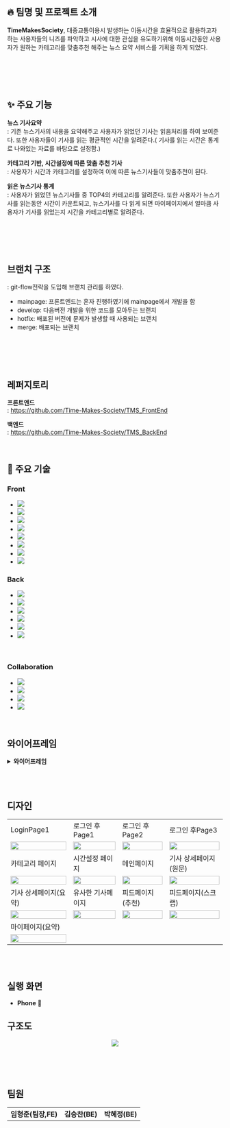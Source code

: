 ## :fire: 팀명 및 프로젝트 소개

**TimeMakesSociety**, 대중교통이용시 발생하는 이동시간을 효율적으로 활용하고자 하는 사용자들의 니즈를 파악하고 시사에 대한 관심을 유도하기위해 이동시간동안 사용자가 원하는 카테고리를 맞춤추천 해주는 뉴스 요약 서비스를 기획을 하게 되었다.

<br>

<br><br>

## ✨ 주요 기능

**뉴스 기사요약**  
: 기존 뉴스기사의 내용을 요약해주고 사용자가 읽었던 기사는 읽음처리를 하여 보여준다. 또한 사용자들이 기사를 읽는 평균적인 시간을 알려준다.( 기사를 읽는 시간은 통계로 나와있는 자료를 바탕으로 설정함.)

**카테고리 기반, 시간설정에 따른 맞춤 추천 기사**  
: 사용자가 시간과 카테고리를 설정하여 이에 따른 뉴스기사들이 맞춤추천이 된다. 

**읽은 뉴스기사 통계**  
: 사용자가 읽었던 뉴스기사들 중 TOP4의 카테고리를 알려준다. 또한 사용자가 뉴스기사를 읽는동안 시간이 카운트되고, 뉴스기사를 다 읽게 되면 마이페이지에서 얼마큼 사용자가 기사를 읽었는지 시간을 카테고리별로 알려준다.

<br>

<br><br>

## 브랜치 구조
: git-flow전략을 도입해 브랜치 관리를 하였다.
* mainpage: 프론트엔드는 혼자 진행하였기에 mainpage에서 개발을 함
* develop: 다음버전 개발을 위한 코드를 모아두는 브랜치
* hotfix: 배포된 버전에 문제가 발생할 때 사용되는 브랜치
* merge: 배포되는 브랜치

<br>

<br><br>
## 레퍼지토리

**프론트엔드**  
: https://github.com/Time-Makes-Society/TMS_FrontEnd

**백엔드**  
: https://github.com/Time-Makes-Society/TMS_BackEnd



<br>

## 🦾 주요 기술
###  Front
* <img src="https://img.shields.io/badge/HTML5-E34F26?style=for-the-badge&logo=HTML5&logoColor=white"/>
* <img src="https://img.shields.io/badge/CSS3-1572B6?style=for-the-badge&logo=CSS3&logoColor=white"/>
* <img src="https://img.shields.io/badge/JavaScript-F7DF1E?style=for-the-badge&logo=JavaScript&logoColor=white"/>
* <img src="https://img.shields.io/badge/React-61DAFB?style=for-the-badge&logo=React&logoColor=white"/>
* <img src="https://img.shields.io/badge/Redux-764ABC?style=for-the-badge&logo=Redux&logoColor=white"/>
* <img src="https://img.shields.io/badge/Sass-CC6699?style=for-the-badge&logo=Sass&logoColor=white"/>
* <img src="https://img.shields.io/badge/Framer-0055FF?style=for-the-badge&logo=Framer&logoColor=white"/>
* <img src="https://img.shields.io/badge/Vite-646CFF?style=for-the-badge&logo=Vite&logoColor=white"/>

###  Back
* <img src="https://img.shields.io/badge/Java-007396?style=for-the-badge&logo=Java&logoColor=white"/>
* <img src="https://img.shields.io/badge/SpringBoot-6DB33F?style=for-the-badge&logo=SpringBoot&logoColor=white"/>
* <img src="https://img.shields.io/badge/JPA-6DB33F?style=for-the-badge&logo=JPA&logoColor=white"/>
* <img src="https://img.shields.io/badge/Ubuntu-E95420?style=for-the-badge&logo=Ubuntu&logoColor=white"/>
* <img src="https://img.shields.io/badge/MySQL-4479A1?style=for-the-badge&logo=MySQL&logoColor=white"/>
* <img src="https://img.shields.io/badge/AWS-232F3E?style=for-the-badge&logo=amazonaws&logoColor=white"/>

<br>

###  Collaboration
* <img src="https://img.shields.io/badge/Github-black?style=for-the-badge&logo=Github&logoColor=white"/>
* <img src="https://img.shields.io/badge/Discord-5865F2?style=for-the-badge&logo=Discord&logoColor=white"/>
* <img src="https://img.shields.io/badge/Figma-F24E1E?style=for-the-badge&logo=Figma&logoColor=white"/>
* <img src="https://img.shields.io/badge/Notion-black?style=for-the-badge&logo=Notion&logoColor=white"/>
<br>

##  와이어프레임


<details>
  <summary><b>와이어프레임</b></summary>
  <div markdown="1">

  <div align="center">
    <img src="https://github.com/Time-Makes-Society/.github/assets/100831607/deea8d4e-f9b0-44c9-ba1c-768623cde52b"/>
    <img src="https://github.com/Time-Makes-Society/.github/assets/100831607/7e3778ab-1598-41e5-9916-c60444721a74"/>
    <img src="https://github.com/Time-Makes-Society/.github/assets/100831607/adc52a20-8ca8-4376-b3c3-0b935b59fc56"/>



  </div>
  </div>
</details>

<br><br>

##  디자인
<table>
  <tr>
    <td>LoginPage1</td>
    <td>로그인 후Page1</td>
    <td>로그인 후Page2</td>
    <td>로그인 후Page3</td>
  </tr>
  <tr>
    <td><img src="https://github.com/Time-Makes-Society/.github/assets/100831607/3f88efa5-4ef4-48be-873a-f12436765d26"  width="100%"/></td>
    <td><img src="https://github.com/Time-Makes-Society/.github/assets/100831607/6670399a-d33e-44b4-a39b-bf59498fb46c"  width="100%"/></td>
    <td><img src="https://github.com/Time-Makes-Society/.github/assets/100831607/acacebc2-97c5-4c16-83a8-c766bb5ed7e7"  width="100%"/></td>
    <td><img src="https://github.com/Time-Makes-Society/.github/assets/100831607/a743c9aa-4de7-444e-ad5b-d0f396438c0c"  width="100%"/></td>
  </tr>
   <tr>
    <td>카테고리 페이지</td>
    <td>시간설정 페이지</td>
    <td>메인페이지</td>
    <td>기사 상세페이지(원문)</td>
  </tr>
   <tr>
    <td><img src="https://github.com/Time-Makes-Society/.github/assets/100831607/d748144e-b4a1-4b4d-9a51-a9105f4de08d"  width="100%"/></td>
    <td><img src="https://github.com/Time-Makes-Society/.github/assets/100831607/997fbbfe-a2f7-4bf5-bea7-114603a9b5ec"  width="100%"/></td>
    <td><img src="https://github.com/Time-Makes-Society/.github/assets/100831607/3810dd4c-d675-40f1-a36d-a42160bacdda"  width="100%"/></td>
    <td><img src="https://github.com/Time-Makes-Society/.github/assets/100831607/4fe857c6-dee5-421b-9411-7b12c48d35ec"  width="100%"/></td>
  </tr>

   <tr>
    <td>기사 상세페이지(요약)</td>
    <td>유사한 기사페이지</td>
    <td>피드페이지(추천)</td>
    <td>피드페이지(스크랩)</td>
  </tr>
   <tr>
    <td><img src="https://github.com/Time-Makes-Society/.github/assets/100831607/a1f3d6a7-a966-4d8a-b25a-3bf97f162626"  width="100%"/></td>
    <td><img src="https://github.com/Time-Makes-Society/.github/assets/100831607/390cefb4-5a1c-4f1e-8149-ecd7a96938f9"  width="100%"/></td>
    <td><img src="https://github.com/Time-Makes-Society/.github/assets/100831607/508e7766-f1d2-42c9-b4d9-47891c44e61d"  width="100%"/></td>
    <td><img src="https://github.com/Time-Makes-Society/.github/assets/100831607/ba217927-0a5a-47a2-bcef-1f845d6b3a59"  width="100%"/></td>
  </tr>
   <tr>
    <td>마이페이지(요약)</td>
    
  </tr>
   <tr>
    <td><img src="https://github.com/Time-Makes-Society/.github/assets/100831607/7f3acdd1-296f-4c17-998c-a849aa4cb471"  width="100%"/></td>


  </tr>
</table>







<br><br>

##  실행 화면
* **Phone** :iphone:

##  구조도

<div align="center">
  <img src="https://github.com/Time-Makes-Society/.github/assets/100831607/de82fa3f-53c9-45bd-b218-8332f9373608"/>



</div>


<br>


<br><br>

##  팀원
<table>
  <tr> 
    <td align='center'><strong>임형준(팀장,FE)</strong></td> 
    <td align='center'><strong>김승찬(BE)</strong></td> 
    <td align='center'><strong>박혜정(BE)</strong></td> 
  </tr>
</table>

